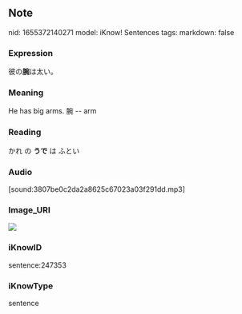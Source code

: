 ## Note
nid: 1655372140271
model: iKnow! Sentences
tags: 
markdown: false

### Expression
彼の<b>腕</b>は太い。

### Meaning
He has big arms.
腕 -- arm

### Reading
かれ の <b>うで</b> は ふとい

### Audio
[sound:3807be0c2da2a8625c67023a03f291dd.mp3]

### Image_URI
<img src="ab3020967fdb769e8ce6232d06de9e36.jpg">

### iKnowID
sentence:247353

### iKnowType
sentence
